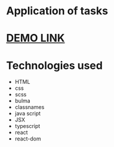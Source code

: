 # Application of tasks

# [DEMO LINK](https://bonum-taurus.github.io/Todo-app_react/)

# Technologies used
- HTML
- css
- scss
- bulma
- classnames
- java script
- JSX
- typescript
- react
- react-dom
